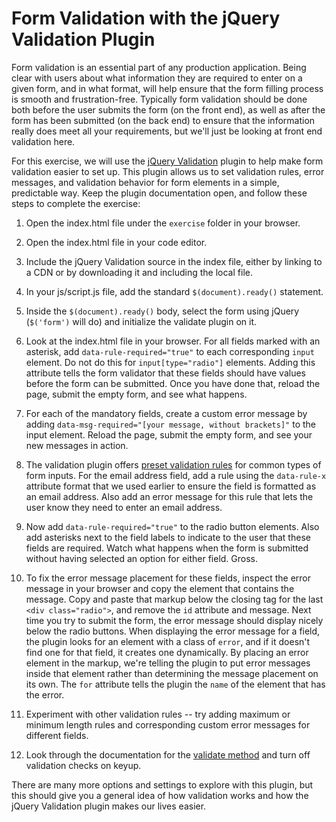 # Form Validation with the jQuery Validation Plugin

Form validation is an essential part of any production application. Being clear with users about what information they are required to enter on a given form, and in what format, will help ensure that the form filling process is smooth and frustration-free. Typically form validation should be done both before the user submits the form (on the front end), as well as after the form has been submitted (on the back end) to ensure that the information really does meet all your requirements, but we'll just be looking at front end validation here.

For this exercise, we will use the [jQuery Validation](https://jqueryvalidation.org/) plugin to help make form validation easier to set up. This plugin allows us to set validation rules, error messages, and validation behavior for form elements in a simple, predictable way. Keep the plugin documentation open, and follow these steps to complete the exercise:

1. Open the index.html file under the `exercise` folder in your browser.

2. Open the index.html file in your code editor.

3. Include the jQuery Validation source in the index file, either by linking to a CDN or by downloading it and including the local file.

4. In your js/script.js file, add the standard `$(document).ready()`	 statement.

5. Inside the `$(document).ready()` body, select the form using jQuery (`$('form')` will do) and initialize the validate plugin on it.

6. Look at the index.html file in your browser. For all fields marked with an asterisk, add `data-rule-required="true"` to each corresponding `input` element. Do not do this for `input[type="radio"]` elements. Adding this attribute tells the form validator that these fields should have values before the form can be submitted. Once you have done that, reload the page, submit the empty form, and see what happens. 

7. For each of the mandatory fields, create a custom error message by adding `data-msg-required="[your message, without brackets]"` to the input element. Reload the page, submit the empty form, and see your new messages in action.

8. The validation plugin offers [preset validation rules](https://jqueryvalidation.org/documentation/#link-list-of-built-in-validation-methods) for common types of form inputs. For the email address field, add a rule using the `data-rule-x` attribute format that we used earlier to ensure the field is formatted as an email address. Also add an error message for this rule that lets the user know they need to enter an email address.

9. Now add `data-rule-required="true"` to the radio button elements. Also add asterisks next to the field labels to indicate to the user that these fields are required. Watch what happens when the form is submitted without having selected an option for either field. Gross.

10. To fix the error message placement for these fields, inspect the error message in your browser and copy the element that contains the message. Copy and paste that markup below the closing tag for the last `<div class="radio">`, and remove the `id` attribute and message. Next time you try to submit the form, the error message should display nicely below the radio buttons. When displaying the error message for a field, the plugin looks for an element with a class of `error`, and if it doesn't find one for that field, it creates one dynamically. By placing an error element in the markup, we're telling the plugin to put error messages inside that element rather than determining the message placement on its own. The `for` attribute tells the plugin the `name` of the element that has the error.

11. Experiment with other validation rules -- try adding maximum or minimum length rules and corresponding custom error messages for different fields.

12. Look through the documentation for the [validate method](https://jqueryvalidation.org/validate/) and turn off validation checks on keyup.


There are many more options and settings to explore with this plugin, but this should give you a general idea of how validation works and how the jQuery Validation plugin makes our lives easier.

